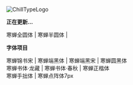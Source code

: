 ![ChillTypeLogo](https://github.com/Warren2060/Warren2060/assets/87366329/01853e09-95ae-4670-b7df-39c52d23d12a)

**正在更新...**

寒蝉全圆体 | 寒蝉半圆体 | 

**字体项目**

寒蝉锦书宋 | 寒蝉端黑体 | 寒蝉端黑宋 | 寒蝉圆黑体 <br>
寒蝉书体·龙藏 | 寒蝉书体·春秋 | 寒蝉正楷体 <br>
寒蝉手拙体 | 寒蝉点阵体7px <br>


<!--
**Warren2060/Warren2060** is a ✨ _special_ ✨ repository because its `README.md` (this file) appears on your GitHub profile.

Here are some ideas to get you started:

- 🔭 I’m currently working on ...
- 🌱 I’m currently learning ...
- 👯 I’m looking to collaborate on ...
- 🤔 I’m looking for help with ...
- 💬 Ask me about ...
- 📫 How to reach me: ...
- 😄 Pronouns: ...
- ⚡ Fun fact: ...
-->
